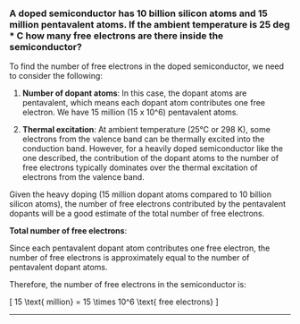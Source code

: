 ### A doped semiconductor has 10 billion silicon atoms and 15 million pentavalent atoms. If the ambient temperature is 25 deg * C how many free electrons are there inside the semiconductor?


To find the number of free electrons in the doped semiconductor, we need to consider the following:

1. **Number of dopant atoms**: In this case, the dopant atoms are pentavalent, which means each dopant atom contributes one free electron. We have 15 million (15 x 10^6) pentavalent atoms.

2. **Thermal excitation**: At ambient temperature (25°C or 298 K), some electrons from the valence band can be thermally excited into the conduction band. However, for a heavily doped semiconductor like the one described, the contribution of the dopant atoms to the number of free electrons typically dominates over the thermal excitation of electrons from the valence band.

Given the heavy doping (15 million dopant atoms compared to 10 billion silicon atoms), the number of free electrons contributed by the pentavalent dopants will be a good estimate of the total number of free electrons.

**Total number of free electrons**:

Since each pentavalent dopant atom contributes one free electron, the number of free electrons is approximately equal to the number of pentavalent dopant atoms.

Therefore, the number of free electrons in the semiconductor is:

\[ 15 \text{ million} = 15 \times 10^6 \text{ free electrons} \]

---

